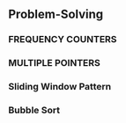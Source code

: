 ## Problem-Solving

### FREQUENCY COUNTERS
### MULTIPLE POINTERS

### Sliding Window Pattern
### Bubble Sort

